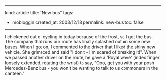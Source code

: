 -----
kind: article
title: "New bus"
tags:
- mobloggin
created_at: 2003/12/18
permalink: new-bus
toc: false
-----

<p class="img-shadow"><imgsrc="/mt-static/blog/archives/images/new_bus.jpg" alt="Shiny new bus" width="160" height="120" border="0" />I chickened out of cycling in today because of the frost, so I got the bus. The company that runs our route has finally splashed out on some new buses. When I got on, I commented to the driver that I liked the shiny new vehicle. She grimaced and said "I don't - I'm scared of breaking it!". When we passed another driver on the route, he gave a 'Royal wave' (index finger loosely extended, rotating the wrist) to say, "Ooo, get you with your posh Mercedes-Benz bus - you won't be wanting to talk to us commoners in the canteen."</p>


